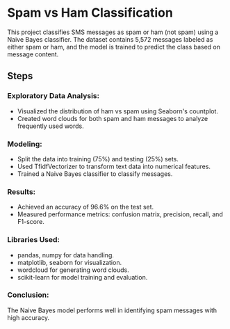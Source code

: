 # Spam vs Ham Classification
This project classifies SMS messages as spam or ham (not spam) using a Naive Bayes classifier. The dataset contains 5,572 messages labeled as either spam or ham, and the model is trained to predict the class based on message content.

## Steps

### Exploratory Data Analysis:
- Visualized the distribution of ham vs spam using Seaborn's countplot.
- Created word clouds for both spam and ham messages to analyze frequently used words.

### Modeling:
- Split the data into training (75%) and testing (25%) sets.
- Used TfidfVectorizer to transform text data into numerical features.
- Trained a Naive Bayes classifier to classify messages.

### Results:
- Achieved an accuracy of 96.6% on the test set.
- Measured performance metrics: confusion matrix, precision, recall, and F1-score.

### Libraries Used:
- pandas, numpy for data handling.
- matplotlib, seaborn for visualization.
- wordcloud for generating word clouds.
- scikit-learn for model training and evaluation.

### Conclusion:
The Naive Bayes model performs well in identifying spam messages with high accuracy.
